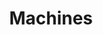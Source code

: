 ---
title: Machines
summary: Collection of Hack The Box machines.
cover:
    image: /images/series/ctf/machines.png
hidemeta: true
# layout: grid
---